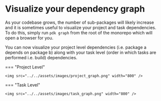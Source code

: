 # Visualize your dependency graph

As your codebase grows, the number of sub-packages will likely increase and it is sometimes useful to visualize your project and task dependencies. To do this, simply run `pdk graph` from the root of the monorepo which will open a browser for you.

You can now visualize your project level dependencies (i.e. package a depends on package b) along with your task level (order in which tasks are performed i.e. build) dependencies.

=== "Project Level"

    <img src="../../assets/images/project_graph.png" width="800" />

=== "Task Level"

    <img src="../../assets/images/task_graph.png" width="800" />
